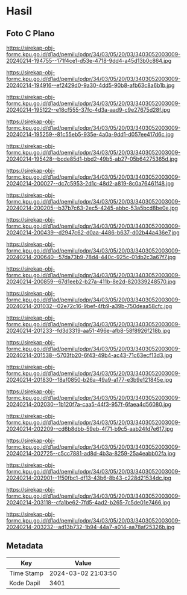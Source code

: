 # Hasil

## Foto C Plano

https://sirekap-obj-formc.kpu.go.id/d1ad/pemilu/pdpr/34/03/05/20/03/3403052003009-20240214-194755--171f4ce1-d53e-4718-9dd4-a45d13b0c864.jpg

https://sirekap-obj-formc.kpu.go.id/d1ad/pemilu/pdpr/34/03/05/20/03/3403052003009-20240214-194916--ef2429d0-9a30-4dd5-90b8-afb63c8a6b1b.jpg

https://sirekap-obj-formc.kpu.go.id/d1ad/pemilu/pdpr/34/03/05/20/03/3403052003009-20240214-195122--e18cf555-37fc-4d3a-aad9-c9e27675d28f.jpg

https://sirekap-obj-formc.kpu.go.id/d1ad/pemilu/pdpr/34/03/05/20/03/3403052003009-20240214-195259--81c55eb5-935e-4a0a-9dd1-d057ee417d6c.jpg

https://sirekap-obj-formc.kpu.go.id/d1ad/pemilu/pdpr/34/03/05/20/03/3403052003009-20240214-195428--bcde85d1-bbd2-49b5-ab27-05b64275365d.jpg

https://sirekap-obj-formc.kpu.go.id/d1ad/pemilu/pdpr/34/03/05/20/03/3403052003009-20240214-200027--dc7c5953-2d1c-48d2-a819-8c0a76461f48.jpg

https://sirekap-obj-formc.kpu.go.id/d1ad/pemilu/pdpr/34/03/05/20/03/3403052003009-20240214-200205--b37b7c63-2ec5-4245-abbc-53a5bcd8be0e.jpg

https://sirekap-obj-formc.kpu.go.id/d1ad/pemilu/pdpr/34/03/05/20/03/3403052003009-20240214-200439--d2947c62-d0aa-4486-b637-d02b44a436e7.jpg

https://sirekap-obj-formc.kpu.go.id/d1ad/pemilu/pdpr/34/03/05/20/03/3403052003009-20240214-200640--57da73b9-78d4-440c-925c-01db2c3a67f7.jpg

https://sirekap-obj-formc.kpu.go.id/d1ad/pemilu/pdpr/34/03/05/20/03/3403052003009-20240214-200859--67d1eeb2-b27a-411b-8e2d-820339248570.jpg

https://sirekap-obj-formc.kpu.go.id/d1ad/pemilu/pdpr/34/03/05/20/03/3403052003009-20240214-201032--02e72c16-9bef-4fb9-a39b-750deaa58cfc.jpg

https://sirekap-obj-formc.kpu.go.id/d1ad/pemilu/pdpr/34/03/05/20/03/3403052003009-20240214-201233--fd3d3319-aa51-496e-afb8-58f8926f218b.jpg

https://sirekap-obj-formc.kpu.go.id/d1ad/pemilu/pdpr/34/03/05/20/03/3403052003009-20240214-201538--5703fb20-6f43-49b4-ac43-71c63ecf13d3.jpg

https://sirekap-obj-formc.kpu.go.id/d1ad/pemilu/pdpr/34/03/05/20/03/3403052003009-20240214-201830--18af0850-b26a-49a9-a177-e3b9e121845e.jpg

https://sirekap-obj-formc.kpu.go.id/d1ad/pemilu/pdpr/34/03/05/20/03/3403052003009-20240214-202030--1b120f7a-caa5-44f3-957f-6faea4d56080.jpg

https://sirekap-obj-formc.kpu.go.id/d1ad/pemilu/pdpr/34/03/05/20/03/3403052003009-20240214-202209--cd6b8dbb-59eb-4f71-b9c5-aab24fd7e617.jpg

https://sirekap-obj-formc.kpu.go.id/d1ad/pemilu/pdpr/34/03/05/20/03/3403052003009-20240214-202725--c5cc7881-ad8d-4b3a-8259-25a4eabb02fa.jpg

https://sirekap-obj-formc.kpu.go.id/d1ad/pemilu/pdpr/34/03/05/20/03/3403052003009-20240214-202901--1f50fbc1-df13-43b6-8b43-c228d21534dc.jpg

https://sirekap-obj-formc.kpu.go.id/d1ad/pemilu/pdpr/34/03/05/20/03/3403052003009-20240214-203118--cfa1be62-7fd5-4ad2-b265-7c5de01e7466.jpg

https://sirekap-obj-formc.kpu.go.id/d1ad/pemilu/pdpr/34/03/05/20/03/3403052003009-20240214-203232--ad13b732-1b94-44a7-a014-aa78af25326b.jpg


## Metadata

| Key        | Value               |
| ---------- | ------------------- |
| Time Stamp | 2024-03-02 21:03:50 |
| Kode Dapil | 3401                |



